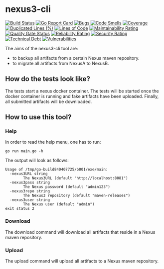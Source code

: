 # nexus3-cli

[![Build Status](https://travis-ci.org/030/nexus3-cli.svg?branch=master)](https://travis-ci.org/030/nexus3-cli)
[![Go Report Card](https://goreportcard.com/badge/github.com/030/nexus3-cli)](https://goreportcard.com/report/github.com/030/nexus3-cli)
[![Bugs](https://sonarcloud.io/api/project_badges/measure?project=030_nexus3-cli&metric=bugs)](https://sonarcloud.io/dashboard?id=030_nexus3-cli)
[![Code Smells](https://sonarcloud.io/api/project_badges/measure?project=030_nexus3-cli&metric=code_smells)](https://sonarcloud.io/dashboard?id=030_nexus3-cli)
[![Coverage](https://sonarcloud.io/api/project_badges/measure?project=030_nexus3-cli&metric=coverage)](https://sonarcloud.io/dashboard?id=030_nexus3-cli)
[![Duplicated Lines (%)](https://sonarcloud.io/api/project_badges/measure?project=030_nexus3-cli&metric=duplicated_lines_density)](https://sonarcloud.io/dashboard?id=030_nexus3-cli)
[![Lines of Code](https://sonarcloud.io/api/project_badges/measure?project=030_nexus3-cli&metric=ncloc)](https://sonarcloud.io/dashboard?id=030_nexus3-cli)
[![Maintainability Rating](https://sonarcloud.io/api/project_badges/measure?project=030_nexus3-cli&metric=sqale_rating)](https://sonarcloud.io/dashboard?id=030_nexus3-cli)
[![Quality Gate Status](https://sonarcloud.io/api/project_badges/measure?project=030_nexus3-cli&metric=alert_status)](https://sonarcloud.io/dashboard?id=030_nexus3-cli)
[![Reliability Rating](https://sonarcloud.io/api/project_badges/measure?project=030_nexus3-cli&metric=reliability_rating)](https://sonarcloud.io/dashboard?id=030_nexus3-cli)
[![Security Rating](https://sonarcloud.io/api/project_badges/measure?project=030_nexus3-cli&metric=security_rating)](https://sonarcloud.io/dashboard?id=030_nexus3-cli)
[![Technical Debt](https://sonarcloud.io/api/project_badges/measure?project=030_nexus3-cli&metric=sqale_index)](https://sonarcloud.io/dashboard?id=030_nexus3-cli)
[![Vulnerabilities](https://sonarcloud.io/api/project_badges/measure?project=030_nexus3-cli&metric=vulnerabilities)](https://sonarcloud.io/dashboard?id=030_nexus3-cli)

The aims of the nexus3-cli tool are:
 * to backup all artifacts from a certain Nexus maven repository.
 * to migrate all artifacts from NexusA to NexusB.

## How do the tests look like?

The tests start a nexus docker container. The tests will be started once
the docker container is running and fake artifacts have been uploaded. Finally,
all submitted artifacts will be downloaded.

## How to use this tool?

### Help

In order to read the help menu, one has to run:

```
go run main.go -h
```

The output will look as follows:

```
Usage of /tmp/go-build840407725/b001/exe/main:
  -nexus3URL string
        The Nexus3URL (default "http://localhost:8081")
  -nexus3pass string
        The Nexus password (default "admin123")
  -nexus3repo string
        The Nexus3 repository (default "maven-releases")
  -nexus3user string
        The Nexus user (default "admin")
exit status 2
```

### Download

The download command will download all artifacts that reside in a Nexus maven
repository.

### Upload

The upload command will upload all artifacts to a Nexus maven repository.